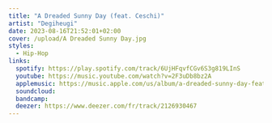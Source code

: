 ```yaml
---
title: "A Dreaded Sunny Day (feat. Ceschi)"
artist: "Degiheugi"
date: 2023-08-16T21:52:01+02:00
cover: /upload/A Dreaded Sunny Day.jpg
styles:
  - Hip-Hop
links:
  spotify: https://play.spotify.com/track/6UjHFqvfCGv6S3g819LInS
  youtube: https://music.youtube.com/watch?v=2F3uDb8bz2A
  applemusic: https://music.apple.com/us/album/a-dreaded-sunny-day-feat-ceschi/1668815029?i=1668815047&uo=4
  soundcloud:
  bandcamp:
  deezer: https://www.deezer.com/fr/track/2126930467
---
```


